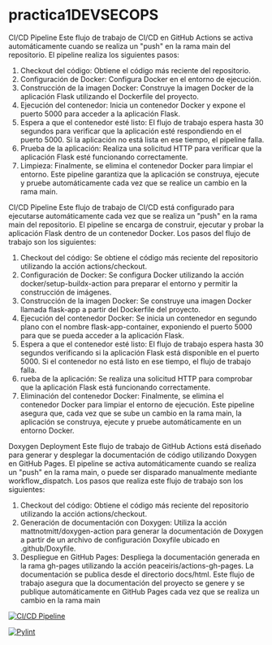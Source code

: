 # practica1DEVSECOPS

CI/CD Pipeline
Este flujo de trabajo de CI/CD en GitHub Actions se activa automáticamente cuando se realiza un "push" en la rama main del repositorio. El pipeline realiza los siguientes pasos:
1. Checkout del código: Obtiene el código más reciente del repositorio.
2. Configuración de Docker: Configura Docker en el entorno de ejecución.
3. Construcción de la imagen Docker: Construye la imagen Docker de la aplicación Flask utilizando el Dockerfile del proyecto.
4. Ejecución del contenedor: Inicia un contenedor Docker y expone el puerto 5000 para acceder a la aplicación Flask.
5. Espera a que el contenedor esté listo: El flujo de trabajo espera hasta 30 segundos para verificar que la aplicación esté respondiendo en el puerto 5000. Si la aplicación no está lista en ese tiempo, el pipeline falla.
6. Prueba de la aplicación: Realiza una solicitud HTTP para verificar que la aplicación Flask esté funcionando correctamente.
7. Limpieza: Finalmente, se elimina el contenedor Docker para limpiar el entorno.
Este pipeline garantiza que la aplicación se construya, ejecute y pruebe automáticamente cada vez que se realice un cambio en la rama main.


CI/CD Pipeline
Este flujo de trabajo de CI/CD está configurado para ejecutarse automáticamente cada vez que se realiza un "push" en la rama main del repositorio. El pipeline se encarga de construir, ejecutar y probar la aplicación Flask dentro de un contenedor Docker. Los pasos del flujo de trabajo son los siguientes:

1. Checkout del código: Se obtiene el código más reciente del repositorio utilizando la acción actions/checkout.
2. Configuración de Docker: Se configura Docker utilizando la acción docker/setup-buildx-action para preparar el entorno y permitir la construcción de imágenes.
3. Construcción de la imagen Docker: Se construye una imagen Docker llamada flask-app a partir del Dockerfile del proyecto.
4. Ejecución del contenedor Docker: Se inicia un contenedor en segundo plano con el nombre flask-app-container, exponiendo el puerto 5000 para que se pueda acceder a la aplicación Flask.
5. Espera a que el contenedor esté listo: El flujo de trabajo espera hasta 30 segundos verificando si la aplicación Flask está disponible en el puerto 5000. Si el contenedor no está listo en ese tiempo, el flujo de trabajo falla.
6. rueba de la aplicación: Se realiza una solicitud HTTP para comprobar que la aplicación Flask está funcionando correctamente.
7. Eliminación del contenedor Docker: Finalmente, se elimina el contenedor Docker para limpiar el entorno de ejecución.
Este pipeline asegura que, cada vez que se sube un cambio en la rama main, la aplicación se construya, ejecute y pruebe automáticamente en un entorno Docker.

Doxygen Deployment
Este flujo de trabajo de GitHub Actions está diseñado para generar y desplegar la documentación de código utilizando Doxygen en GitHub Pages. El pipeline se activa automáticamente cuando se realiza un "push" en la rama main, o puede ser disparado manualmente mediante workflow_dispatch. Los pasos que realiza este flujo de trabajo son los siguientes:

1. Checkout del código: Obtiene el código más reciente del repositorio utilizando la acción actions/checkout.
2. Generación de documentación con Doxygen: Utiliza la acción mattnotmitt/doxygen-action para generar la documentación de Doxygen a partir de un archivo de configuración Doxyfile ubicado en .github/Doxyfile.
3. Despliegue en GitHub Pages: Despliega la documentación generada en la rama gh-pages utilizando la acción peaceiris/actions-gh-pages. La documentación se publica desde el directorio docs/html.
Este flujo de trabajo asegura que la documentación del proyecto se genere y se publique automáticamente en GitHub Pages cada vez que se realiza un cambio en la rama main


[![CI/CD Pipeline](https://github.com/hberng00/practica1_DEVSECOPS/actions/workflows/cid-cd.yml/badge.svg)](https://github.com/hberng00/practica1_DEVSECOPS/actions/workflows/cid-cd.yml)

[![Pylint](https://github.com/hberng00/practica1_DEVSECOPS/actions/workflows/pylint.yml/badge.svg)](https://github.com/hberng00/practica1_DEVSECOPS/actions/workflows/pylint.yml)
